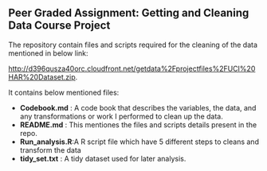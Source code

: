 ## **Peer Graded Assignment: Getting and Cleaning Data Course Project**

The repository contain files and scripts required for the cleaning of
the data mentioned in below link:

<http://d396qusza40orc.cloudfront.net/getdata%2Fprojectfiles%2FUCI%20HAR%20Dataset.zip>.

It contains below mentioned files:

-   **Codebook.md** : A code book that describes the variables, the
    data, and any transformations or work I performed to clean up the
    data.
-   **README.md** : This mentiones the files and scripts details
    present in the repo.
-   **Run\_analysis.R**:A R script file which have 5 different steps to
    cleans and transform the data
-   **tidy\_set.txt** : A tidy dataset used for later analysis.

